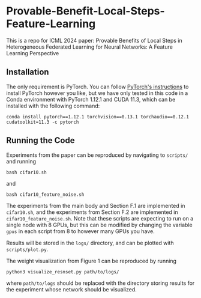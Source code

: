 # Provable-Benefit-Local-Steps-Feature-Learning
This is a repo for ICML 2024 paper: Provable Benefits of Local Steps in Heterogeneous Federated Learning for Neural Networks: A Feature Learning Perspective

## Installation

The only requirement is PyTorch. You can follow [PyTorch's instructions](https://pytorch.org/get-started/previous-versions/) to install PyTorch however you like, but we have only tested in this code in a Conda environment with PyTorch 1.12.1 and CUDA 11.3, which can be installed with the following command:
```
conda install pytorch==1.12.1 torchvision==0.13.1 torchaudio==0.12.1 cudatoolkit=11.3 -c pytorch
```

## Running the Code
Experiments from the paper can be reproduced by navigating to `scripts/` and running
```
bash cifar10.sh
```
and
```
bash cifar10_feature_noise.sh
```
The experiments from the main body and Section F.1 are implemented in `cifar10.sh`, and the experiments from Section F.2 are implemented in `cifar10_feature_noise.sh`. Note that these scripts are expecting to run on a single node with 8 GPUs, but this can be modified by changing the variable `gpus` in each script from 8 to however many GPUs you have.

Results will be stored in the `logs/` directory, and can be plotted with `scripts/plot.py`.

The weight visualization from Figure 1 can be reproduced by running
```
python3 visualize_resnset.py path/to/logs/
```
where `path/to/logs` should be replaced with the directory storing results for the experiment whose network should be visualized.
